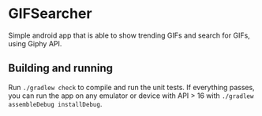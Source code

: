 # GIFSearcher
Simple android app that is able to show trending GIFs and search for GIFs, using Giphy API.

## Building and running
Run `./gradlew check` to compile and run the unit tests. If everything passes, you can run the app on any emulator or device with API > 16 with `./gradlew assembleDebug installDebug`.
